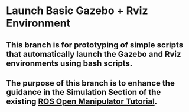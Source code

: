 # Launch Basic Gazebo + Rviz Environment

## This branch is for prototyping of simple scripts that automatically launch the Gazebo and Rviz environments using bash scripts.

## The purpose of this branch is to enhance the guidance in the Simulation Section of the existing [ROS Open Manipulator Tutorial](https://emanual.robotis.com/docs/en/platform/openmanipulator_x/overview).  
